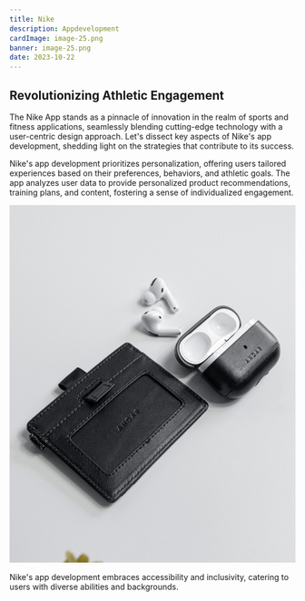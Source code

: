 ```yaml
---
title: Nike
description: Appdevelopment
cardImage: image-25.png
banner: image-25.png
date: 2023-10-22
---
```


## Revolutionizing Athletic Engagement

The Nike App stands as a pinnacle of innovation in the realm of sports and fitness applications, seamlessly blending cutting-edge technology with a user-centric design approach. Let's dissect key aspects of Nike's app development, shedding light on the strategies that contribute to its success.

Nike's app development prioritizes personalization, offering users tailored experiences based on their preferences, behaviors, and athletic goals. The app analyzes user data to provide personalized product recommendations, training plans, and content, fostering a sense of individualized engagement.

![Stock image](/assets/images/image-46.png)

Nike's app development embraces accessibility and inclusivity, catering to users with diverse abilities and backgrounds.